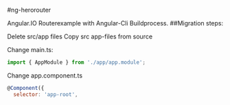 #ng-herorouter

Angular.IO Routerexample with Angular-Cli Buildprocess.
##Migration steps:


Delete src/app files
Copy src app-files from source

Change main.ts: 
``` javascript
import { AppModule } from './app/app.module';
```

Change app.component.ts
``` javascript
@Component({
  selector: 'app-root',
```